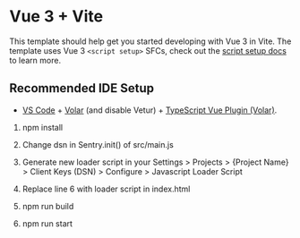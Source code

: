 # Vue 3 + Vite

This template should help get you started developing with Vue 3 in Vite. The template uses Vue 3 `<script setup>` SFCs, check out the [script setup docs](https://v3.vuejs.org/api/sfc-script-setup.html#sfc-script-setup) to learn more.

## Recommended IDE Setup

- [VS Code](https://code.visualstudio.com/) + [Volar](https://marketplace.visualstudio.com/items?itemName=Vue.volar) (and disable Vetur) + [TypeScript Vue Plugin (Volar)](https://marketplace.visualstudio.com/items?itemName=Vue.vscode-typescript-vue-plugin).


1. npm install

2. Change dsn in Sentry.init() of src/main.js

3. Generate new loader script in your Settings > Projects > {Project Name} > Client Keys (DSN) > Configure > Javascript Loader Script

4. Replace line 6 with loader script in index.html

5. npm run build

6. npm run start